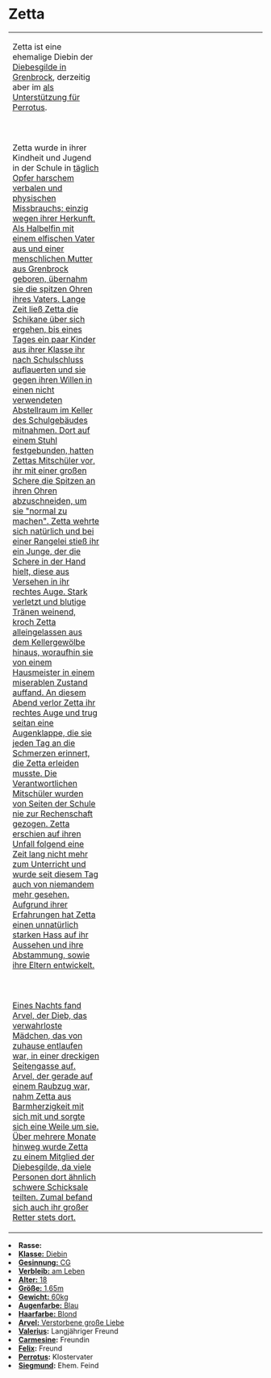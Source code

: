 # Zetta

<primary-label ref="npc"/>

<secondary-label ref="faergria"/>

<secondary-label ref="thaugrien"/>

<secondary-label ref="fortuna"/>

<secondary-label ref="diebesgilde"/>

<table>
<tr><td>
<p>
Zetta ist eine ehemalige Diebin der <a href="Northern-Grenbrock.md" anchor="diebesgilde">Diebesgilde in Grenbrock</a>,
derzeitig aber im <a href="Kloster-Schicksalsweg.md"/> als Unterstützung für
<a href="Perrotus.md">Perrotus</a>.
<br></br><br></br>
Zetta wurde in ihrer Kindheit und Jugend in der Schule in <a href="Grenbrock.md"/> täglich
Opfer harschem verbalen und physischen Missbrauchs; einzig wegen ihrer Herkunft. Als Halbelfin mit einem elfischen
Vater aus <a href="Teryvnat.md"/> und einer menschlichen Mutter aus Grenbrock geboren, übernahm sie
die spitzen Ohren ihres Vaters. Lange Zeit ließ Zetta die Schikane über sich ergehen, bis eines Tages ein paar Kinder
aus ihrer Klasse ihr nach Schulschluss auflauerten und sie gegen ihren Willen in einen nicht verwendeten Abstellraum im
Keller des Schulgebäudes mitnahmen. Dort auf einem Stuhl festgebunden, hatten Zettas Mitschüler vor, ihr mit einer
großen Schere die Spitzen an ihren Ohren abzuschneiden, um sie "normal zu machen". Zetta wehrte sich natürlich und bei
einer Rangelei stieß ihr ein Junge, der die Schere in der Hand hielt, diese aus Versehen in ihr rechtes Auge. Stark
verletzt und blutige Tränen weinend, kroch Zetta alleingelassen aus dem Kellergewölbe hinaus, woraufhin sie von einem
Hausmeister in einem miserablen Zustand auffand. An diesem Abend verlor Zetta ihr rechtes Auge und trug seitan eine
Augenklappe, die sie jeden Tag an die Schmerzen erinnert, die Zetta erleiden musste. Die Verantwortlichen Mitschüler
wurden von Seiten der Schule nie zur Rechenschaft gezogen. Zetta erschien auf ihren Unfall folgend eine Zeit lang nicht
mehr zum Unterricht und wurde seit diesem Tag auch von niemandem mehr gesehen. Aufgrund ihrer Erfahrungen hat Zetta
einen unnatürlich starken Hass auf ihr Aussehen und ihre Abstammung, sowie ihre Eltern entwickelt.
<br></br><br></br>
Eines Nachts fand Arvel, der Dieb, das verwahrloste Mädchen, das von zuhause entlaufen war, in einer dreckigen
Seitengasse auf. Arvel, der gerade auf einem Raubzug war, nahm Zetta aus Barmherzigkeit mit sich mit und sorgte sich
eine Weile um sie. Über mehrere Monate hinweg wurde Zetta zu einem Mitglied der Diebesgilde, da viele Personen dort
ähnlich schwere Schicksale teilten. Zumal befand sich auch ihr großer Retter stets dort.
</p>

</td><td width="300">
<!-- Edit here -->
<img src="zetta.png" alt="" />
</td></tr>
</table>

<procedure title="Allgemeine Informationen">
<list columns="2">
<li><b>Rasse:</b> <a href="Folks.md" anchor="halbelfen"/></li>
<li><b>Klasse:</b> Diebin</li>
<li><b>Gesinnung:</b> CG</li>
<li><b>Verbleib:</b> am Leben</li>
</list>
</procedure>

<procedure title="Aussehen">
<list columns="3">
<li><b>Alter:</b> 18</li>
<li><b>Größe:</b> 1,65m</li>
<li><b>Gewicht:</b> 60kg</li>
<li><b>Augenfarbe:</b> Blau</li>
<li><b>Haarfarbe:</b> Blond</li>
</list>
</procedure>

<procedure title="Beziehungen">
<list columns="2">
<li><b>Arvel:</b> Verstorbene große Liebe</li>
<li><b><a href="Valerius.md">Valerius</a>:</b> Langjähriger Freund</li>
<li><b><a href="Carmesine.md">Carmesine</a>:</b> Freundin</li>
<li><b><a href="Felix.md">Felix</a>:</b> Freund</li>
<li><b><a href="Perrotus.md">Perrotus</a>:</b> Klostervater</li>
<li><b><a href="Siegmund.md">Siegmund</a>:</b> Ehem. Feind</li>
</list>
</procedure>

<!--
## Notizen

- **Ziele:** 
- **Geheimnisse:** 
-->